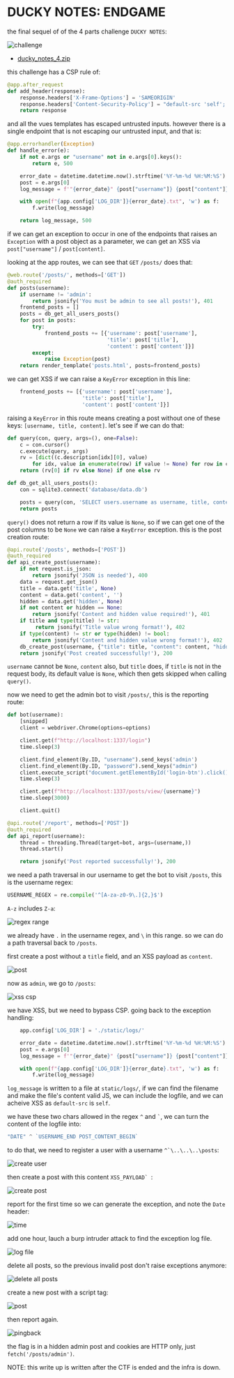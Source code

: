 # DUCKY NOTES: ENDGAME

the final sequel of of the 4 parts challenge `DUCKY NOTES`:

![challenge](assets/endgame.png)

- [ducky_notes_4.zip](assets/ducky_notes_4.zip)

this challenge has a CSP rule of:
```py
@app.after_request
def add_header(response):
    response.headers['X-Frame-Options'] = 'SAMEORIGIN'
    response.headers['Content-Security-Policy'] = "default-src 'self'; object-src 'none';"
    return response
```

and all the vues templates has escaped untrusted inputs. however there is a single endpoint that is not escaping our untrusted input, and that is:

```py
@app.errorhandler(Exception)
def handle_error(e):
    if not e.args or "username" not in e.args[0].keys():
        return e, 500

    error_date = datetime.datetime.now().strftime('%Y-%m-%d %H:%M:%S')
    post = e.args[0]
    log_message = f'"{error_date}" {post["username"]} {post["content"]}'

    with open(f"{app.config['LOG_DIR']}{error_date}.txt", 'w') as f:
        f.write(log_message)

    return log_message, 500
```

if we can get an exception to occur in one of the endpoints that raises an `Exception` with a post object as a parameter, we can get an XSS via `post["username"]` / `post[content]`.

looking at the app routes, we can see that `GET` `/posts/` does that:

```py
@web.route('/posts/', methods=['GET'])
@auth_required
def posts(username):
    if username != 'admin':
        return jsonify('You must be admin to see all posts!'), 401
    frontend_posts = []
    posts = db_get_all_users_posts()
    for post in posts:
        try:
            frontend_posts += [{'username': post['username'],
                                'title': post['title'],
                                'content': post['content']}]
        except:
            raise Exception(post)
    return render_template('posts.html', posts=frontend_posts)
```

we can get XSS if we can raise a `KeyError` exception in this line:

```py
    frontend_posts += [{'username': post['username'],
                        'title': post['title'],
                        'content': post['content']}]
```

raising a `KeyError` in this route means creating a post without one of these keys: `[username, title, content]`. let's see if we can do that:

```py
def query(con, query, args=(), one=False):
    c = con.cursor()
    c.execute(query, args)
    rv = [dict((c.description[idx][0], value)
        for idx, value in enumerate(row) if value != None) for row in c.fetchall()]
    return (rv[0] if rv else None) if one else rv

def db_get_all_users_posts():
    con = sqlite3.connect('database/data.db')

    posts = query(con, 'SELECT users.username as username, title, content, hidden from posts INNER JOIN users ON users.id = posts.user_id ')
    return posts
```

`query()` does not return a row if its value is `None`, so if we can get one of the post columns to be `None` we can raise a `KeyError` exception. this is the post creation route:

```py
@api.route('/posts', methods=['POST'])
@auth_required
def api_create_post(username):
    if not request.is_json:
        return jsonify('JSON is needed'), 400
    data = request.get_json()
    title = data.get('title', None)
    content = data.get('content', '')
    hidden = data.get('hidden', None)
    if not content or hidden == None:
        return jsonify('Content and hidden value required!'), 401
    if title and type(title) != str:
         return jsonify('Title value wrong format!'), 402
    if type(content) != str or type(hidden) != bool:
        return jsonify('Content and hidden value wrong format!'), 402
    db_create_post(username, {"title": title, "content": content, "hidden": hidden})
    return jsonify('Post created successfully!'), 200
```

`username` cannot be `None`, `content` also, but `title` does, if `title` is not in the request body, its default value is `None`, which then gets skipped when calling `query()`.

now we need to get the admin bot to visit `/posts/`, this is the reporting route:
```py
def bot(username):
    [snipped]
    client = webdriver.Chrome(options=options)

    client.get(f"http://localhost:1337/login")
    time.sleep(3)

    client.find_element(By.ID, "username").send_keys('admin')
    client.find_element(By.ID, "password").send_keys("admin")
    client.execute_script("document.getElementById('login-btn').click()")
    time.sleep(3)

    client.get(f"http://localhost:1337/posts/view/{username}")
    time.sleep(3000)

    client.quit()

@api.route('/report', methods=['POST'])
@auth_required
def api_report(username):
    thread = threading.Thread(target=bot, args=(username,))
    thread.start()

    return jsonify('Post reported successfully!'), 200
```

we need a path traversal in our username to get the bot to visit `/posts`, this is the username regex:

```py
USERNAME_REGEX = re.compile('^[A-za-z0-9\.]{2,}$')
```

`A-z` includes `Z-a`:

![regex range](assets/regex_range.png)

we already have `.` in the username regex, and `\` in this range. so we can do a path traversal back to `/posts`.

first create a post without a `title` field, and an XSS payload as `content`.

![post](assets/post.png)

now as `admin`, we go to `/posts`:

![xss csp](assets/xss_csp.png)

we have XSS, but we need to bypass CSP. going back to the exception handling:

```py
    app.config['LOG_DIR'] = './static/logs/'

    error_date = datetime.datetime.now().strftime('%Y-%m-%d %H:%M:%S')
    post = e.args[0]
    log_message = f'"{error_date}" {post["username"]} {post["content"]}'

    with open(f"{app.config['LOG_DIR']}{error_date}.txt", 'w') as f:
        f.write(log_message)
```

`log_message` is written to a file at `static/logs/`, if we can find the filename and make the file's content valid JS, we can include the logfile, and we can acheive XSS as `default-src` is `self`.

we have these two chars allowed in the regex `^` and `` ` ``, we can turn the content of the logfile into:

```js
"DATE" ^ `USERNAME_END POST_CONTENT_BEGIN`
```

to do that, we need to register a user with a username ``^`\..\..\..\posts``:

![create user](assets/create_user.png)

then create a post with this content ``XSS_PAYLOAD` ``:

![create post](assets/create_post.png)

report for the first time so we can generate the exception, and note the `Date` header:

![time](assets/time.png)

add one hour, lauch a burp intruder attack to find the exception log file.

![log file](assets/log_file_found.png)

delete all posts, so the previous invalid post don't raise exceptions anymore:

![delete all posts](assets/delete_all_posts.png)

create a new post with a script tag:

![post](assets/xss_post.png)

then report again.

![pingback](assets/pingback.png)

the flag is in a hidden admin post and cookies are HTTP only, just `fetch('/posts/admin')`.

NOTE: this write up is written after the CTF is ended and the infra is down.
